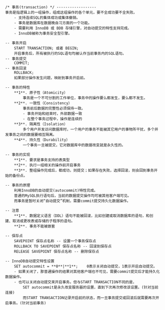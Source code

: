 ## 

    
    
    /* 事务(transaction) */ ------------------
    事务是指逻辑上的一组操作，组成这组操作的各个单元，要不全成功要不全失败。 
        - 支持连续SQL的集体成功或集体撤销。
        - 事务是数据库在数据晚自习方面的一个功能。
        - 需要利用 InnoDB 或 BDB 存储引擎，对自动提交的特性支持完成。
        - InnoDB被称为事务安全型引擎。
    
    -- 事务开启
        START TRANSACTION; 或者 BEGIN;
        开启事务后，所有被执行的SQL语句均被认作当前事务内的SQL语句。
    -- 事务提交
        COMMIT;
    -- 事务回滚
        ROLLBACK;
        如果部分操作发生问题，映射到事务开启前。
    
    -- 事务的特性
        **1**. 原子性（Atomicity）
            事务是一个不可分割的工作单位，事务中的操作要么都发生，要么都不发生。
        **2**. 一致性（Consistency）
            事务前后数据的完整性必须保持一致。
            - 事务开始和结束时，外部数据一致
            - 在整个事务过程中，操作是连续的
        **3**. 隔离性（Isolation）
            多个用户并发访问数据库时，一个用户的事务不能被其它用户的事物所干扰，多个并发事务之间的数据要相互隔离。
        **4**. 持久性（Durability）
            一个事务一旦被提交，它对数据库中的数据改变就是永久性的。
    
    -- 事务的实现
        **1**. 要求是事务支持的表类型
        **2**. 执行一组相关的操作前开启事务
        **3**. 整组操作完成后，都成功，则提交；如果存在失败，选择回滚，则会回到事务开始的备份点。
    
    -- 事务的原理
        利用InnoDB的自动提交(autocommit)特性完成。
        普通的MySQL执行语句后，当前的数据提交操作均可被其他客户端可见。
        而事务是暂时关闭“自动提交”机制，需要commit提交持久化数据操作。
    
    -- 注意
        **1**. 数据定义语言（DDL）语句不能被回滚，比如创建或取消数据库的语句，和创建、取消或更改表或存储的子程序的语句。
        **2**. 事务不能被嵌套
    
    -- 保存点
        SAVEPOINT 保存点名称 -- 设置一个事务保存点
        ROLLBACK TO SAVEPOINT 保存点名称 -- 回滚到保存点
        RELEASE SAVEPOINT 保存点名称 -- 删除保存点
    
    -- InnoDB自动提交特性设置
        SET autocommit = **0**|**1**;    0表示关闭自动提交，1表示开启自动提交。
        - 如果关闭了，那普通操作的结果对其他客户端也不可见，需要commit提交后才能持久化数据操作。
        - 也可以关闭自动提交来开启事务。但与START TRANSACTION不同的是，
            SET autocommit是永久改变服务器的设置，直到下次再次修改该设置。(针对当前连接)
            而START TRANSACTION记录开启前的状态，而一旦事务提交或回滚后就需要再次开启事务。(针对当前事务)
    